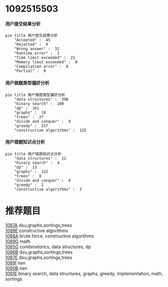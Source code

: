 # 1092515503

<!-- tabs:start -->



#### **用户提交结果分析**

```mermaid
pie title 用户提交结果分析
    "Accepted" :  45
    "Rejected" :  0
    "Wrong answer" :  32
    "Runtime error" :  1
    "Time limit exceeded" :  22
    "Memory limit exceeded" :  0
    "Compilation error" :  0
    "Partial" :  0
```

#### **用户做题类型偏好分析**

```mermaid
pie title 用户做题类型偏好分析
    "data structures" :  398
    "binary search" :  100
    "dp" :  161
    "graphs" :  18
    "trees" :  27
    "divide and conquer" :  9
    "greedy" :  317
    "constructive algorithms" :  125
```
#### **用户错题知识点分析**

```mermaid
pie title 用户错题知识点分析
    "data structures" :  22
    "binary search" :  4
    "dp" :  13
    "graphs" :  122
    "trees" :  8
    "divide and conquer" :  4
    "greedy" :  2
    "constructive algorithms" :  2
```



<!-- tabs:end -->
# 推荐题目
[1087A](https://codeforces.com/contest/1087/problem/A)		dsu,graphs,sortings,trees		  
[1089E](https://codeforces.com/contest/1089/problem/E)		constructive algorithms		  
[1088A](https://codeforces.com/contest/1088/problem/A)		brute force,
                        constructive algorithms		  
[1089G](https://codeforces.com/contest/1089/problem/G)		math		  
[1085G](https://codeforces.com/contest/1085/problem/G)		combinatorics,
                        data structures,
                        dp		  
[1086B](https://codeforces.com/contest/1086/problem/B)		dsu,graphs,sortings,trees		  
[1087E](https://codeforces.com/contest/1087/problem/E)		dsu,graphs,sortings,trees		  
[1089I](https://codeforces.com/contest/1089/problem/I)		nan		  
[1090B](https://codeforces.com/contest/1090/problem/B)		nan		  
[1091E](https://codeforces.com/contest/1091/problem/E)		binary search,
                        data structures,
                        graphs,
                        greedy,
                        implementation,
                        math,
                        sortings		  
